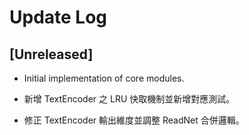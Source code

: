 # Update Log

## [Unreleased]
- Initial implementation of core modules.
- 新增 TextEncoder 之 LRU 快取機制並新增對應測試。

- 修正 TextEncoder 輸出維度並調整 ReadNet 合併邏輯。
